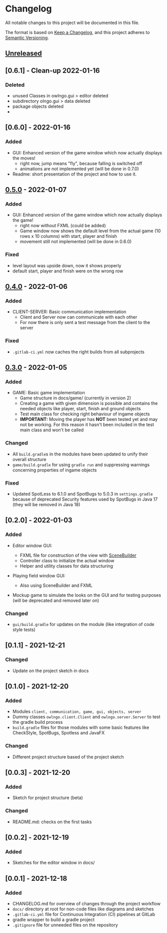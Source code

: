 # Changelog

All notable changes to this project will be documented in this file.

The format is based on [Keep a Changelog](https://keepachangelog.com/en/1.0.0/), and this project
adheres to [Semantic Versioning](https://semver.org/spec/v2.0.0.html).

## [Unreleased]

## [0.6.1] - Clean-up 2022-01-16

### Deleted
- unused Classes in owlngo.gui > editor deleted
- subdirectory olngo.gui > data deleted
- package objects deleted
- 

## [0.6.0] - 2022-01-16

### Added

- GUI: Enhanced version of the game window which now actually displays the moves!
    - right now, jump means "fly", because falling is switched off
    - animations are not implemented yet (will be done in 0.7.0)
- Readme: short presentation of the project and how to use it.

## [0.5.0] - 2022-01-07

### Added

- GUI: Enhanced version of the game window which now actually displays the game!
    - right now without FXML (could be added)
    - Game window now shows the default level from the actual game (10 rows x 10 columns) with
      start, player and finish
    - movement still not implemented (will be done in 0.6.0)

### Fixed

- level layout was upside down, now it shows properly
- default start, player and finish were on the wrong row

## [0.4.0] - 2022-01-06

### Added

- CLIENT-SERVER: Basic communication implementation
    - Client and Server now can communicate with each other
    - For now there is only sent a test message from the client to the server

### Fixed

- `.gitlab-ci.yml` now caches the right builds from all subprojects

## [0.3.0] - 2022-01-05

### Added

- GAME: Basic game implementation
    - Game structure in docs/game/ (currently in version 2)
    - Creating a game with given dimension is possible and contains the needed objects like player,
      start, finish and ground objects
    - Test main class for checking right behaviour of ingame objects
    - __IMPORTANT:__ Moving the player has __NOT__ been tested yet and may not be working. For this
      reason it hasn't been included in the test main class and won't be called

### Changed

- All `build.gradle`s in the modules have been updated to unify their overall structure
- `game/build.gradle` for using `gradle run` and suppressing warnings concerning properties of
  ingame objects

### Fixed

- Updated SpotLess to 6.1.0 and SpotBugs to 5.0.3 in `settings.gradle` because of deprecated
  Security features used by SpotBugs in Java 17 (they will be removed in Java 18)

## [0.2.0] - 2022-01-03

### Added

- Editor window GUI:
    - FXML file for construction of the view
      with [SceneBuilder](https://gluonhq.com/products/scene-builder/)
    - Controller class to initialize the actual window
    - Helper and utility classes for data structuring


- Playing field window GUI:
    - Also using SceneBuilder and FXML


- Mockup game to simulate the looks on the GUI and for testing purposes (will be deprecated and
  removed later on)

### Changed

- `gui/build.gradle` for updates on the module (like integration of code style tests)

## [0.1.1] - 2021-12-21

### Changed

- Update on the project sketch in docs

## [0.1.0] - 2021-12-20

### Added

- Modules `client, communication, game, gui, objects, server`
- Dummy classes `owlngo.client.Client` and `owlngo.server.Server` to test the gradle build process
- `build.gradle` files for those modules with some basic features like CheckStyle, SpotBugs,
  Spotless and JavaFX

### Changed

- Different project structure based of the project sketch

## [0.0.3] - 2021-12-20

### Added

- Sketch for project structure (beta)

### Changed

- README.md: checks on the first tasks

## [0.0.2] - 2021-12-19

### Added

- Sketches for the editor window in docs/

## [0.0.1] - 2021-12-18

### Added

- CHANGELOG.md for overview of changes through the project workflow
- `docs/` directory at root for non-code files like diagrams and sketches
- `.gitlab-ci.yml` file for Continuous Integration (CI) pipelines at GitLab
- gradle wrapper to build a gradle project
- `.gitignore` file for unneeded files on the repository

[Unreleased]: https://gitlab2.cip.ifi.lmu.de/sosy-lab/peegs-ws-21/level-editor-team-1/-/compare/v0.5.0...main?from_project_id=3507

[0.5.0]: https://gitlab2.cip.ifi.lmu.de/sosy-lab/peegs-ws-21/level-editor-team-1/-/compare/v0.4.0...v0.5.0?from_project_id=3507

[0.4.0]: https://gitlab2.cip.ifi.lmu.de/sosy-lab/peegs-ws-21/level-editor-team-1/-/compare/v0.3.0...v0.4.0?from_project_id=3507

[0.3.0]: https://gitlab2.cip.ifi.lmu.de/sosy-lab/peegs-ws-21/level-editor-team-1/-/releases/v0.3.0
